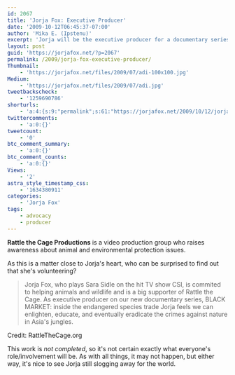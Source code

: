 ```yaml
---
id: 2067
title: 'Jorja Fox: Executive Producer'
date: '2009-10-12T06:45:37-07:00'
author: 'Mika E. (Ipstenu)'
excerpt: 'Jorja will be the executive producer for a documentary series about the black market trade of animals.'
layout: post
guid: 'https://jorjafox.net/?p=2067'
permalink: /2009/jorja-fox-executive-producer/
Thumbnail:
    - 'https://jorjafox.net/files/2009/07/adi-100x100.jpg'
Medium:
    - 'https://jorjafox.net/files/2009/07/adi.jpg'
tweetbackscheck:
    - '1259690786'
shorturls:
    - 'a:4:{s:9:"permalink";s:61:"https://jorjafox.net/2009/10/12/jorja-fox-executive-producer/";s:7:"tinyurl";s:26:"http://tinyurl.com/ylzbtvd";s:4:"isgd";s:18:"http://is.gd/533Bh";s:5:"bitly";s:19:"http://bit.ly/Xl6oR";}'
twittercomments:
    - 'a:0:{}'
tweetcount:
    - '0'
btc_comment_summary:
    - 'a:0:{}'
btc_comment_counts:
    - 'a:0:{}'
Views:
    - '2'
astra_style_timestamp_css:
    - '1634380911'
categories:
    - 'Jorja Fox'
tags:
    - advocacy
    - producer
---
```


<strong>Rattle the Cage Productions</strong> is a video production group who raises awareness about animal and environmental protection issues.

As this is a matter close to Jorja's heart, who can be surprised to find out that she's volunteering?

<blockquote>Jorja Fox, who plays Sara Sidle on the hit TV show CSI, is commited to helping animals and wildlife and is a big supporter of Rattle the Cage. As executive producer on our new documentary series, BLACK MARKET: inside the endangered species trade Jorja feels we can enlighten, educate, and eventually eradicate the crimes against nature in Asia's jungles. </blockquote>

Credit: RattleTheCage.org

This work is <em>not completed</em>, so it's not certain exactly what everyone's role/involvement will be.  As with all things, it may not happen, but either way, it's nice to see Jorja still slogging away for the world.